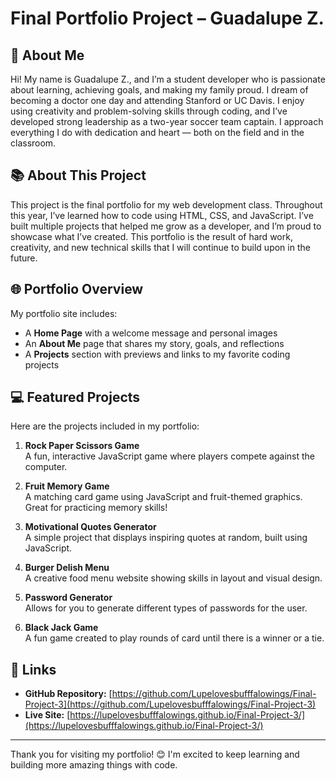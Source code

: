 # Final Portfolio Project – Guadalupe Z.

## 👋 About Me

Hi! My name is Guadalupe Z., and I’m a student developer who is passionate about learning, achieving goals, and making my family proud. I dream of becoming a doctor one day and attending Stanford or UC Davis. I enjoy using creativity and problem-solving skills through coding, and I’ve developed strong leadership as a two-year soccer team captain. I approach everything I do with dedication and heart — both on the field and in the classroom.

## 📚 About This Project

This project is the final portfolio for my web development class. Throughout this year, I’ve learned how to code using HTML, CSS, and JavaScript. I’ve built multiple projects that helped me grow as a developer, and I’m proud to showcase what I’ve created. This portfolio is the result of hard work, creativity, and new technical skills that I will continue to build upon in the future.

## 🌐 Portfolio Overview

My portfolio site includes:
- A **Home Page** with a welcome message and personal images
- An **About Me** page that shares my story, goals, and reflections
- A **Projects** section with previews and links to my favorite coding projects

## 💻 Featured Projects

Here are the projects included in my portfolio:

1. **Rock Paper Scissors Game**  
   A fun, interactive JavaScript game where players compete against the computer.  
  

2. **Fruit Memory Game**  
   A matching card game using JavaScript and fruit-themed graphics. Great for practicing memory skills!  
  

3. **Motivational Quotes Generator**  
   A simple project that displays inspiring quotes at random, built using JavaScript.  
   

4. **Burger Delish Menu**  
   A creative food menu website showing skills in layout and visual design.  
   

5. **Password Generator**  
   Allows for you to generate different types of passwords for the user.
   

6. **Black Jack Game**  
   A fun game created to play rounds of card until there is a winner or a tie. 


## 🔗 Links

- **GitHub Repository:** [https://github.com/Lupelovesbufffalowings/Final-Project-3](https://github.com/Lupelovesbufffalowings/Final-Project-3)
- **Live Site:** [https://lupelovesbufffalowings.github.io/Final-Project-3/](https://lupelovesbufffalowings.github.io/Final-Project-3/)

---

Thank you for visiting my portfolio! 😊 I'm excited to keep learning and building more amazing things with code.
